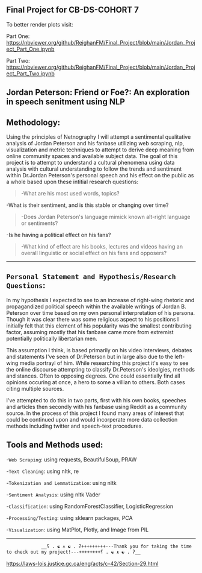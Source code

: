 ## Final Project for CB-DS-COHORT 7
To better render plots visit:

Part One: https://nbviewer.org/github/ReighanFM/Final_Project/blob/main/Jordan_Project_Part_One.ipynb

Part Two: https://nbviewer.org/github/ReighanFM/Final_Project/blob/main/Jordan_Project_Part_Two.ipynb

## Jordan Peterson: Friend or Foe?: An exploration in speech senitment using NLP

## Methodology:
Using the principles of Netnography I will attempt a sentimental qualitative analysis of Jordan Peterson and his fanbase utilizing web scraping, nlp, visualization and metric techniques to attempt to derive deep meaning from online community spaces and available subject data. 
The goal of this project is to attempt to understand a cultural phenomena using data analysis with cultural understanding to follow the trends and sentiment within Dr.Jordan Peterson's personal speech and his effect on the public as a whole based upon these intitial research questions:

>-What are his most used words, topics?

-What is their sentiment, and is this stable or changing over time?

>-Does Jordan Peterson's language mimick known alt-right language or sentiments?

-Is he having a political effect on his fans?

>-What kind of effect are his books, lectures and videos having an overall linguistic or social effect on his fans and opposers?



____________________________________________________________________________________________________________________________________________________________________________________________________________________________________________________________________________________________________________________________________________________

## `Personal Statement and Hypothesis/Research Questions`:

In my hypothesis I expected to see to an increase of right-wing rhetoric and propagandized political speech within the available writings of Jordan B. Peterson over time based on my own personal interpretation of his persona. Though it was clear there was some religious aspect to his positions I initially felt that this element of his popularity was the smallest contributing factor, assuming mostly that his fanbase came more from extremist potentially politically libertarian men. 

This assumption I think, is based primarily on his video interviews, debates and statements I've seen of Dr.Peterson but in large also due to the left-wing media portrayl of him. While researching this project it's easy to see the online discourse attempting to classify Dr.Peterson's ideolgies, methods and stances. Often to opposing degrees. One could essentially find all opinions occuring at once, a hero to some a villian to others. Both cases citing multiple sources. 

I've attempted to do this in two parts, first with his own books, speeches and articles then secondly with his fanbase using Reddit as a community source. In the process of this project I found many areas of interest that could be continued upon and would incorperate more data collection methods including twitter and speech-text procedures.


## Tools and Methods used:

-`Web Scraping`: using requests, BeautifulSoup, PRAW

-`Text Cleaning`: using nltk, re

-`Tokenization and Lemmatization`: using nltk

-`Sentiment Analysis`: using nltk Vader

-`Classification`: using RandomForestClassifier, LogisticRegression

-`Processing/Testing`: using sklearn packages, PCA

-`Visualization`: using MatPlot, Plotly, and Image from PIL
______________________________________________________________________________________________________________________________________________________________________
                 __ʕ . ☯ ᴥ ☯ . ʔ+++++++++---Thank you for taking the time to check out my project!---++++++++ʕ . ☯ ᴥ ☯ . ʔ__









https://laws-lois.justice.gc.ca/eng/acts/c-42/Section-29.html

